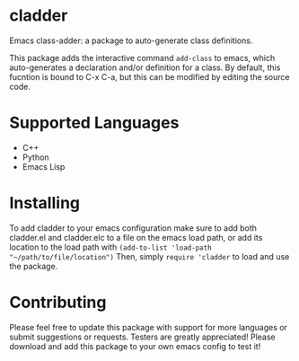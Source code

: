 # cladder
Emacs class-adder: a package to auto-generate class definitions.

This package adds the interactive command `add-class` to emacs, which auto-generates a declaration and/or definition for a class. By default, this fucntion is bound to C-x C-a, but this can be modified by editing the source code. 

# Supported Languages
- C++
- Python
- Emacs Lisp

# Installing
 To add cladder to your emacs configuration make sure to add both cladder.el and cladder.elc to a file on the emacs load path, or add its location to the load path with
 `(add-to-list 'load-path "~/path/to/file/location")`
Then, simply  `require 'cladder` to load and use the package.

# Contributing
Please feel free to update this package with support for more languages or submit suggestions or requests. 
Testers are greatly appreciated! Please download and add this package to your own emacs config to test it!
